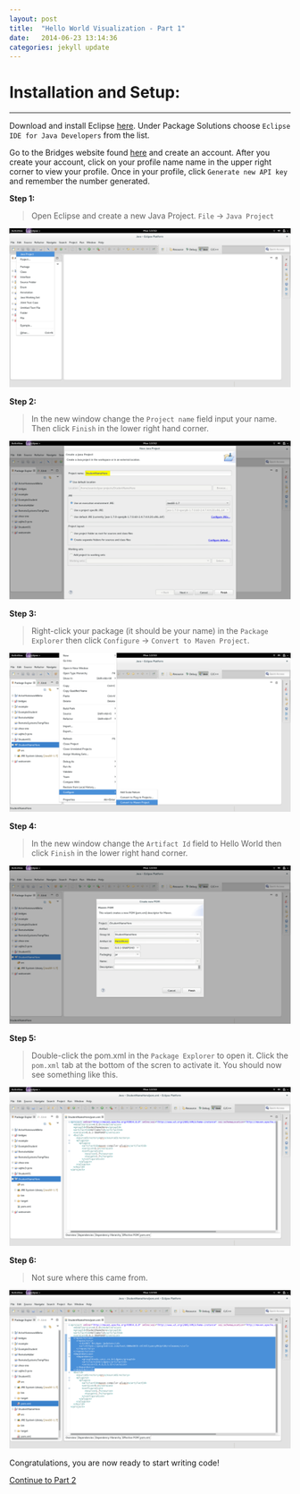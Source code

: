 ```yaml
---
layout: post
title:  "Hello World Visualization - Part 1"
date:   2014-06-23 13:14:36
categories: jekyll update
---
```


# Installation and Setup:
-----

Download and install Eclipse [here](https://www.eclipse.org/downloads/index-java8.php). Under Package Solutions choose `Eclipse IDE for Java Developers` from the list.

Go to the Bridges website found [here](http://bridges.cs.uncc.edu/login) and create an account. After you create your account, click on your profile name name in the upper right corner to view your profile. Once in your profile, click `Generate new API key` and remember the number generated.

**Step 1:**

> Open Eclipse and create a new Java Project. `File` -> `Java Project`

![drawing](/images/screenshot_0.png)

**Step 2:**

> In the new window change the `Project name` field input your name. Then click `Finish` in the lower right hand corner.

![drawing](/images/screenshot_1.png)

**Step 3:**

> Right-click your package (it should be your name) in the `Package Explorer` then click `Configure` -> `Convert to Maven Project`.

![drawing](/images/screenshot_2.png)

**Step 4:**

> In the new window change the `Artifact Id` field to Hello World then click `Finish` in the lower right hand corner.

![drawing](/images/screenshot_3.png)

**Step 5:**

> Double-click the pom.xml in the `Package Explorer` to open it. Click the `pom.xml` tab at the bottom of the scren to activate it. You should now see something like this.

![drawing](/images/screenshot_4.png)

**Step 6:**

> Not sure where this came from.

![drawing](/images/screenshot_5.png)

Congratulations, you are now ready to start writing code!

[Continue to Part 2](http://dismembered.github.io/jekyll/update/2014/06/23/HelloWorld-Tutorial_part2/)
